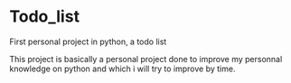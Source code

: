 # Todo_list
First personal project in python, a todo list 

This project is basically a personal project done to improve my personnal knowledge on python and which i will try to improve by time.
